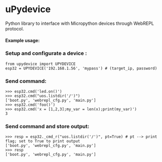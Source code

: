 # uPydevice

Python library to interface with Micropython devices through WebREPL protocol.

#### Example usage:
### Setup and configurate a device :
    from upydevice import UPYDEVICE
    esp32 = UPYDEVICE('192.168.1.56', 'mypass') # (target_ip, password)
### Send command:

    >>> esp32.cmd('led.on()')
    >>> esp32.cmd("uos.listdir('/')")
    ['boot.py', 'webrepl_cfg.py', 'main.py']
    >>> esp32.cmd('foo()')
    >>> esp32.cmd('x = [1,2,3];my_var = len(x);print(my_var)')
    3
### Send command and store output:
    >>> resp = esp32._cmd_r("uos.listdir('/')", pt=True) # pt --> print flag; set to True to print output
    ['boot.py', 'webrepl_cfg.py', 'main.py']
    >>> resp
    ['boot.py', 'webrepl_cfg.py', 'main.py']
